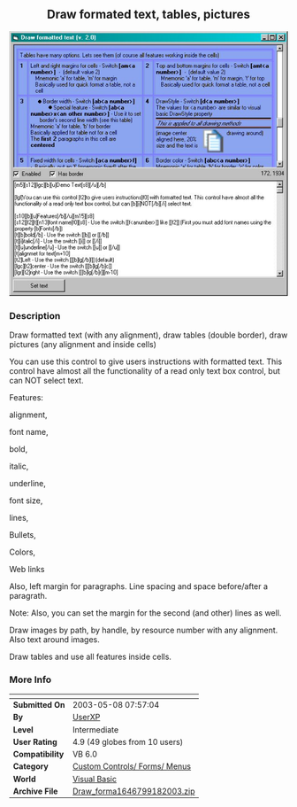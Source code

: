 ﻿<div align="center">

## Draw formated text, tables, pictures

<img src="PIC200391821405303.jpg">
</div>

### Description

Draw formatted text (with any alignment), draw tables (double border), draw pictures (any alignment and inside cells)

You can use this control to give users instructions with formatted text. This control have almost all the functionality of a read only text box control, but can NOT select text.

Features:

alignment,

font name,

bold,

italic,

underline,

font size,

lines,

Bullets,

Colors,

Web links

Also, left margin for paragraphs. Line spacing and space before/after a paragrath.

Note: Also, you can set the margin for the second (and other) lines as well.

Draw images by path, by handle, by resource number with any alignment. Also text around images.

Draw tables and use all features inside cells.
 
### More Info
 


<span>             |<span>
---                |---
**Submitted On**   |2003-05-08 07:57:04
**By**             |[UserXP](https://github.com/Planet-Source-Code/PSCIndex/blob/master/ByAuthor/userxp.md)
**Level**          |Intermediate
**User Rating**    |4.9 (49 globes from 10 users)
**Compatibility**  |VB 6\.0
**Category**       |[Custom Controls/ Forms/  Menus](https://github.com/Planet-Source-Code/PSCIndex/blob/master/ByCategory/custom-controls-forms-menus__1-4.md)
**World**          |[Visual Basic](https://github.com/Planet-Source-Code/PSCIndex/blob/master/ByWorld/visual-basic.md)
**Archive File**   |[Draw\_forma1646799182003\.zip](https://github.com/Planet-Source-Code/userxp-draw-formated-text-tables-pictures__1-48594/archive/master.zip)








